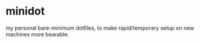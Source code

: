 # minidot
my personal bare-minimum dotfiles, to make rapid/temporary setup on new machines more bearable.
